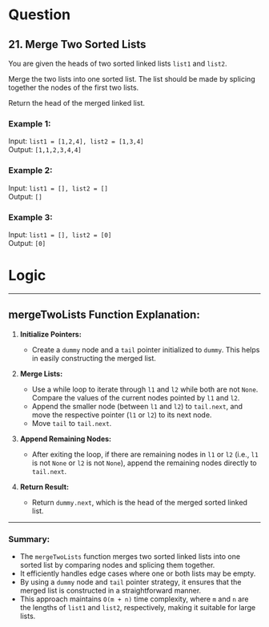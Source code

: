 # Question
## 21. Merge Two Sorted Lists

You are given the heads of two sorted linked lists `list1` and `list2`.

Merge the two lists into one sorted list. The list should be made by splicing together the nodes of the first two lists.

Return the head of the merged linked list.

### Example 1:
Input: `list1 = [1,2,4], list2 = [1,3,4]`  
Output: `[1,1,2,3,4,4]`

### Example 2:
Input: `list1 = [], list2 = []`  
Output: `[]`

### Example 3:
Input: `list1 = [], list2 = [0]`  
Output: `[0]`

# Logic
---

## mergeTwoLists Function Explanation:

1. **Initialize Pointers:**
   - Create a `dummy` node and a `tail` pointer initialized to `dummy`. This helps in easily constructing the merged list.

2. **Merge Lists:**
   - Use a while loop to iterate through `l1` and `l2` while both are not `None`. Compare the values of the current nodes pointed by `l1` and `l2`.
   - Append the smaller node (between `l1` and `l2`) to `tail.next`, and move the respective pointer (`l1` or `l2`) to its next node.
   - Move `tail` to `tail.next`.

3. **Append Remaining Nodes:**
   - After exiting the loop, if there are remaining nodes in `l1` or `l2` (i.e., `l1` is not `None` or `l2` is not `None`), append the remaining nodes directly to `tail.next`.

4. **Return Result:**
   - Return `dummy.next`, which is the head of the merged sorted linked list.

---

### Summary:
- The `mergeTwoLists` function merges two sorted linked lists into one sorted list by comparing nodes and splicing them together.
- It efficiently handles edge cases where one or both lists may be empty.
- By using a `dummy` node and `tail` pointer strategy, it ensures that the merged list is constructed in a straightforward manner.
- This approach maintains `O(m + n)` time complexity, where `m` and `n` are the lengths of `list1` and `list2`, respectively, making it suitable for large lists.